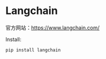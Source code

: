# Langchain

官方网站：https://www.langchain.com/

Install:
```commandline
pip install langchain

```





